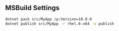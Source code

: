 ## MSBuild Settings

```bash
dotnet pack src/MyApp /p:Version=10.0.0
dotnet publish src/MyApp -r rhel.6-x64 -o publish
```